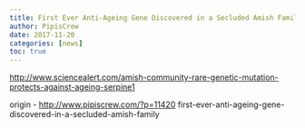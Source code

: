 ```yaml
---
title: First Ever Anti-Ageing Gene Discovered in a Secluded Amish Family
author: PipisCrew
date: 2017-11-20
categories: [news]
toc: true
---
```


http://www.sciencealert.com/amish-community-rare-genetic-mutation-protects-against-ageing-serpine1

origin - http://www.pipiscrew.com/?p=11420 first-ever-anti-ageing-gene-discovered-in-a-secluded-amish-family
